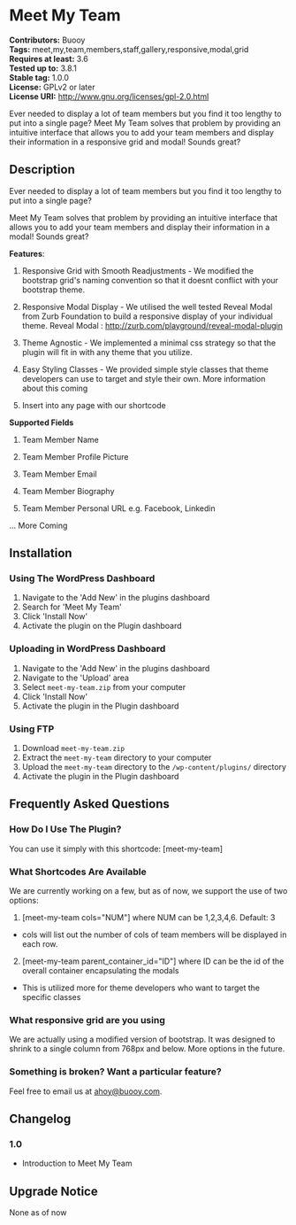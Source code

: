 # Meet My Team #
**Contributors:** Buooy  
**Tags:** meet,my,team,members,staff,gallery,responsive,modal,grid  
**Requires at least:** 3.6  
**Tested up to:** 3.8.1  
**Stable tag:** 1.0.0  
**License:** GPLv2 or later  
**License URI:** http://www.gnu.org/licenses/gpl-2.0.html  

Ever needed to display a lot of team members but you find it too lengthy to put into a single page? Meet My Team solves that problem by providing an intuitive interface that allows you to add your team members and display their information in a responsive grid and modal! Sounds great?

## Description ##
Ever needed to display a lot of team members but you find it too lengthy to put into a single page? 

Meet My Team solves that problem by providing an intuitive interface that allows you to add your team members and display their information in a modal! Sounds great?

**Features**:  
1. Responsive Grid with Smooth Readjustments - We modified the bootstrap grid's naming convention so that it doesnt conflict with your bootstrap theme.

2. Responsive Modal Display - We utilised the well tested Reveal Modal from Zurb Foundation to build a responsive display of your individual theme.
Reveal Modal : http://zurb.com/playground/reveal-modal-plugin

3. Theme Agnostic - We implemented a minimal css strategy so that the plugin will fit in with any theme that you utilize.

4. Easy Styling Classes - We provided simple style classes that theme developers can use to target and style their own. More information about this coming

5. Insert into any page with our shortcode

**Supported Fields**  
1. Team Member Name

2. Team Member Profile Picture

3. Team Member Email

4. Team Member Biography

5. Team Member Personal URL e.g. Facebook, Linkedin

... More Coming

## Installation ##

### Using The WordPress Dashboard ###

1. Navigate to the 'Add New' in the plugins dashboard
2. Search for 'Meet My Team'
3. Click 'Install Now'
4. Activate the plugin on the Plugin dashboard

### Uploading in WordPress Dashboard ###

1. Navigate to the 'Add New' in the plugins dashboard
2. Navigate to the 'Upload' area
3. Select `meet-my-team.zip` from your computer
4. Click 'Install Now'
5. Activate the plugin in the Plugin dashboard

### Using FTP ###

1. Download `meet-my-team.zip`
2. Extract the `meet-my-team` directory to your computer
3. Upload the `meet-my-team` directory to the `/wp-content/plugins/` directory
4. Activate the plugin in the Plugin dashboard


## Frequently Asked Questions ##

### How Do I Use The Plugin? ###

You can use it simply with this shortcode: [meet-my-team]

### What Shortcodes Are Available ###

We are currently working on a few, but as of now, we support the use of two options:

1. [meet-my-team cols="NUM"] where NUM can be 1,2,3,4,6. Default: 3
- cols will list out the number of cols of team members will be displayed in each row.

2. [meet-my-team parent_container_id="ID"] where ID can be the id of the overall container encapsulating the modals
- This is utilized more for theme developers who want to target the specific classes

### What responsive grid are you using ###

We are actually using a modified version of bootstrap. It was designed to shrink to a single column from 768px and below. More options in the future.

### Something is broken? Want a particular feature? ###

Feel free to email us at ahoy@buooy.com.

## Changelog ##

### 1.0 ###
* Introduction to Meet My Team

## Upgrade Notice ##

None as of now